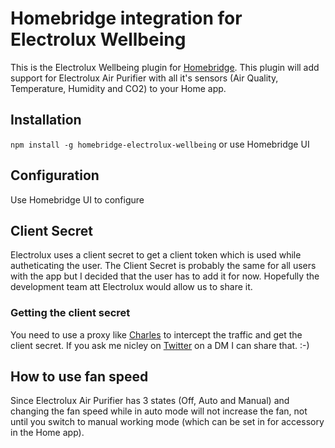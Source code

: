 # Homebridge integration for Electrolux Wellbeing

This is the Electrolux Wellbeing plugin for [Homebridge](https://github.com/nfarina/homebridge). This plugin will add support for Electrolux Air Purifier with all it's sensors (Air Quality, Temperature, Humidity and CO2) 
to your Home app. 

## Installation
`npm install -g homebridge-electrolux-wellbeing` or use Homebridge UI

## Configuration
Use Homebridge UI to configure 

## Client Secret
Electrolux uses a client secret to get a client token which is used while autheticating the user. 
The Client Secret is probably the same for all users with the app but I decided that the user has to add it for now. 
Hopefully the development team att Electrolux would allow us to share it.

### Getting the client secret
You need to use a proxy like [Charles](https://www.charlesproxy.com/) to intercept the traffic and get the client secret. If you ask me nicley on [Twitter](https://twitter.com/johantd04) on a DM I can share that. :-)

## How to use fan speed

Since Electrolux Air Purifier has 3 states (Off, Auto and Manual) and changing the fan speed while in auto mode will not increase the fan, not until you switch to manual working mode (which can be set in for accessory in the Home app).   